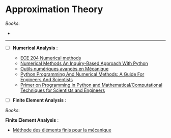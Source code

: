 # Approximation Theory

_Books_:

- 

---

- [ ] **Numerical Analysis** :

  - [ECE 204 Numerical methods](https://ece.uwaterloo.ca/~dwharder/nm/)
  - [Numerical Methods An Inquiry-Based Approach With Python](https://numericalmethodssullivan.github.io/index.html)
  - [Outils numériques avancés en Mécanique](https://perso.univ-lyon1.fr/marc.buffat/COURS/BOOK_OUTILSNUM_HTML/intro.html)
  - [Python Programming And Numerical Methods: A Guide For Engineers And Scientists](https://pythonnumericalmethods.studentorg.berkeley.edu/notebooks/Index.html)
  - [Primer on Programming in Python and Mathematical/Computational Techniques for Scientists and Engineers](https://primer-computational-mathematics.github.io/book/intro.html)

- [ ] **Finite Element Analysis** :


_Books_:

**Finite Element Analysis** :
- [Méthode des éléments finis pour la mécanique](https://perso.univ-lyon1.fr/marc.buffat/COURS/BOOK_ELTFINIS_HTML/Introduction.html)
